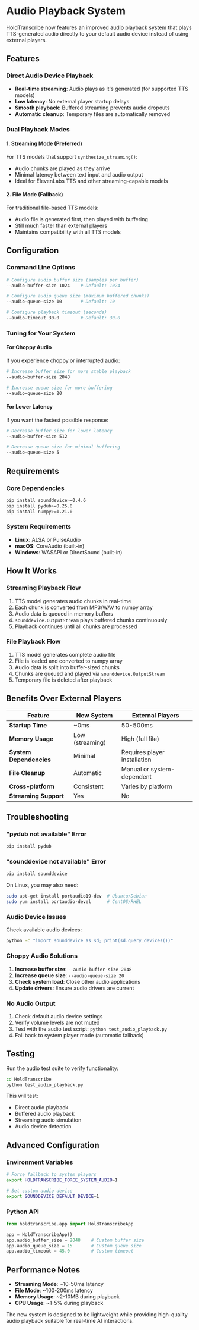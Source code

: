 # Audio Playback System

HoldTranscribe now features an improved audio playback system that plays TTS-generated audio directly to your default audio device instead of using external players.

## Features

### Direct Audio Device Playback
- **Real-time streaming**: Audio plays as it's generated (for supported TTS models)
- **Low latency**: No external player startup delays
- **Smooth playback**: Buffered streaming prevents audio dropouts
- **Automatic cleanup**: Temporary files are automatically removed

### Dual Playback Modes

#### 1. Streaming Mode (Preferred)
For TTS models that support `synthesize_streaming()`:
- Audio chunks are played as they arrive
- Minimal latency between text input and audio output
- Ideal for ElevenLabs TTS and other streaming-capable models

#### 2. File Mode (Fallback)
For traditional file-based TTS models:
- Audio file is generated first, then played with buffering
- Still much faster than external players
- Maintains compatibility with all TTS models

## Configuration

### Command Line Options

```bash
# Configure audio buffer size (samples per buffer)
--audio-buffer-size 1024    # Default: 1024

# Configure audio queue size (maximum buffered chunks)
--audio-queue-size 10       # Default: 10

# Configure playback timeout (seconds)
--audio-timeout 30.0        # Default: 30.0
```

### Tuning for Your System

#### For Choppy Audio
If you experience choppy or interrupted audio:

```bash
# Increase buffer size for more stable playback
--audio-buffer-size 2048

# Increase queue size for more buffering
--audio-queue-size 20
```

#### For Lower Latency
If you want the fastest possible response:

```bash
# Decrease buffer size for lower latency
--audio-buffer-size 512

# Decrease queue size for minimal buffering
--audio-queue-size 5
```

## Requirements

### Core Dependencies
```bash
pip install sounddevice>=0.4.6
pip install pydub>=0.25.0
pip install numpy>=1.21.0
```

### System Requirements
- **Linux**: ALSA or PulseAudio
- **macOS**: CoreAudio (built-in)
- **Windows**: WASAPI or DirectSound (built-in)

## How It Works

### Streaming Playback Flow
1. TTS model generates audio chunks in real-time
2. Each chunk is converted from MP3/WAV to numpy array
3. Audio data is queued in memory buffers
4. `sounddevice.OutputStream` plays buffered chunks continuously
5. Playback continues until all chunks are processed

### File Playback Flow
1. TTS model generates complete audio file
2. File is loaded and converted to numpy array
3. Audio data is split into buffer-sized chunks
4. Chunks are queued and played via `sounddevice.OutputStream`
5. Temporary file is deleted after playback

## Benefits Over External Players

| Feature | New System | External Players |
|---------|------------|------------------|
| **Startup Time** | ~0ms | 50-500ms |
| **Memory Usage** | Low (streaming) | High (full file) |
| **System Dependencies** | Minimal | Requires player installation |
| **File Cleanup** | Automatic | Manual or system-dependent |
| **Cross-platform** | Consistent | Varies by platform |
| **Streaming Support** | Yes | No |

## Troubleshooting

### "pydub not available" Error
```bash
pip install pydub
```

### "sounddevice not available" Error
```bash
pip install sounddevice
```

On Linux, you may also need:
```bash
sudo apt-get install portaudio19-dev  # Ubuntu/Debian
sudo yum install portaudio-devel      # CentOS/RHEL
```

### Audio Device Issues
Check available audio devices:
```bash
python -c "import sounddevice as sd; print(sd.query_devices())"
```

### Choppy Audio Solutions
1. **Increase buffer size**: `--audio-buffer-size 2048`
2. **Increase queue size**: `--audio-queue-size 20`
3. **Check system load**: Close other audio applications
4. **Update drivers**: Ensure audio drivers are current

### No Audio Output
1. Check default audio device settings
2. Verify volume levels are not muted
3. Test with the audio test script: `python test_audio_playback.py`
4. Fall back to system player mode (automatic fallback)

## Testing

Run the audio test suite to verify functionality:

```bash
cd HoldTranscribe
python test_audio_playback.py
```

This will test:
- Direct audio playback
- Buffered audio playback  
- Streaming audio simulation
- Audio device detection

## Advanced Configuration

### Environment Variables
```bash
# Force fallback to system players
export HOLDTRANSCRIBE_FORCE_SYSTEM_AUDIO=1

# Set custom audio device
export SOUNDDEVICE_DEFAULT_DEVICE=1
```

### Python API
```python
from holdtranscribe.app import HoldTranscribeApp

app = HoldTranscribeApp()
app.audio_buffer_size = 2048    # Custom buffer size
app.audio_queue_size = 15       # Custom queue size
app.audio_timeout = 45.0        # Custom timeout
```

## Performance Notes

- **Streaming Mode**: ~10-50ms latency
- **File Mode**: ~100-200ms latency
- **Memory Usage**: ~2-10MB during playback
- **CPU Usage**: ~1-5% during playback

The new system is designed to be lightweight while providing high-quality audio playback suitable for real-time AI interactions.
